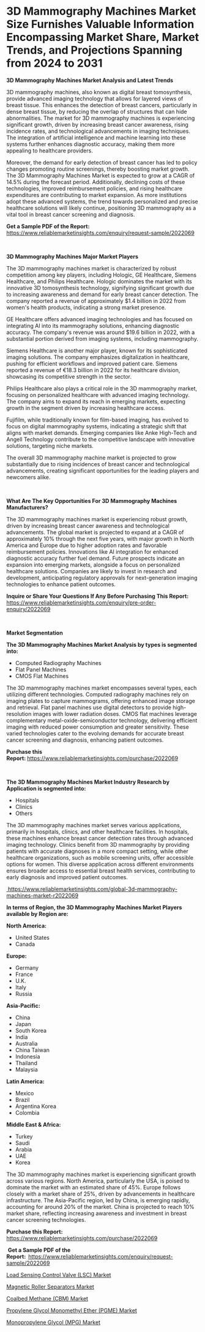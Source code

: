 <p><h1>3D Mammography Machines Market Size Furnishes Valuable Information Encompassing Market Share, Market Trends, and Projections Spanning from 2024 to 2031</h1></p><p><strong>3D Mammography Machines Market Analysis and Latest Trends</strong></p>
<p><p>3D mammography machines, also known as digital breast tomosynthesis, provide advanced imaging technology that allows for layered views of breast tissue. This enhances the detection of breast cancers, particularly in dense breast tissue, by reducing the overlap of structures that can hide abnormalities. The market for 3D mammography machines is experiencing significant growth, driven by increasing breast cancer awareness, rising incidence rates, and technological advancements in imaging techniques. The integration of artificial intelligence and machine learning into these systems further enhances diagnostic accuracy, making them more appealing to healthcare providers.</p><p>Moreover, the demand for early detection of breast cancer has led to policy changes promoting routine screenings, thereby boosting market growth. The 3D Mammography Machines Market is expected to grow at a CAGR of 14.5% during the forecast period. Additionally, declining costs of these technologies, improved reimbursement policies, and rising healthcare expenditures are contributing to market expansion. As more institutions adopt these advanced systems, the trend towards personalized and precise healthcare solutions will likely continue, positioning 3D mammography as a vital tool in breast cancer screening and diagnosis.</p></p>
<p><strong>Get a Sample PDF of the Report:&nbsp;</strong> <a href="https://www.reliablemarketinsights.com/enquiry/request-sample/2022069?utm_campaign=1772&utm_medium=2&utm_source=Github&utm_content=ia&utm_term=28102024&utm_id=3d-mammography-machines">https://www.reliablemarketinsights.com/enquiry/request-sample/2022069</a></p>
<p>&nbsp;</p>
<p><strong>3D Mammography Machines Major Market Players</strong></p>
<p><p>The 3D mammography machines market is characterized by robust competition among key players, including Hologic, GE Healthcare, Siemens Healthcare, and Philips Healthcare. Hologic dominates the market with its innovative 3D tomosynthesis technology, signifying significant growth due to increasing awareness and demand for early breast cancer detection. The company reported a revenue of approximately $1.4 billion in 2022 from women's health products, indicating a strong market presence.</p><p>GE Healthcare offers advanced imaging technologies and has focused on integrating AI into its mammography solutions, enhancing diagnostic accuracy. The company's revenue was around $19.6 billion in 2022, with a substantial portion derived from imaging systems, including mammography.</p><p>Siemens Healthcare is another major player, known for its sophisticated imaging solutions. The company emphasizes digitalization in healthcare, pushing for efficient workflows and improved patient care. Siemens reported a revenue of €18.3 billion in 2022 for its healthcare division, showcasing its competitive strength in the sector.</p><p>Philips Healthcare also plays a critical role in the 3D mammography market, focusing on personalized healthcare with advanced imaging technology. The company aims to expand its reach in emerging markets, expecting growth in the segment driven by increasing healthcare access.</p><p>Fujifilm, while traditionally known for film-based imaging, has evolved to focus on digital mammography systems, indicating a strategic shift that aligns with market demands. Emerging companies like Anke High-Tech and Angell Technology contribute to the competitive landscape with innovative solutions, targeting niche markets.</p><p>The overall 3D mammography machine market is projected to grow substantially due to rising incidences of breast cancer and technological advancements, creating significant opportunities for the leading players and newcomers alike.</p></p>
<p>&nbsp;</p>
<p><strong>What Are The Key Opportunities For 3D Mammography Machines Manufacturers?</strong></p>
<p><p>The 3D mammography machines market is experiencing robust growth, driven by increasing breast cancer awareness and technological advancements. The global market is projected to expand at a CAGR of approximately 10% through the next five years, with major growth in North America and Europe due to higher adoption rates and favorable reimbursement policies. Innovations like AI integration for enhanced diagnostic accuracy further fuel demand. Future prospects indicate an expansion into emerging markets, alongside a focus on personalized healthcare solutions. Companies are likely to invest in research and development, anticipating regulatory approvals for next-generation imaging technologies to enhance patient outcomes.</p></p>
<p><strong>Inquire or Share Your Questions If Any Before Purchasing This Report:</strong> <a href="https://www.reliablemarketinsights.com/enquiry/pre-order-enquiry/2022069?utm_campaign=1772&utm_medium=2&utm_source=Github&utm_content=ia&utm_term=28102024&utm_id=3d-mammography-machines">https://www.reliablemarketinsights.com/enquiry/pre-order-enquiry/2022069</a></p>
<p>&nbsp;</p>
<p><strong>Market Segmentation</strong></p>
<p><strong>The 3D Mammography Machines Market Analysis by types is segmented into:</strong></p>
<p><ul><li>Computed Radiography Machines</li><li>Flat Panel Machines</li><li>CMOS Flat Machines</li></ul></p>
<p><p>The 3D mammography machines market encompasses several types, each utilizing different technologies. Computed radiography machines rely on imaging plates to capture mammograms, offering enhanced image storage and retrieval. Flat panel machines use digital detectors to provide high-resolution images with lower radiation doses. CMOS flat machines leverage complementary metal-oxide-semiconductor technology, delivering efficient imaging with reduced power consumption and greater sensitivity. These varied technologies cater to the evolving demands for accurate breast cancer screening and diagnosis, enhancing patient outcomes.</p></p>
<p><strong>Purchase this Report:&nbsp;</strong><a href="https://www.reliablemarketinsights.com/purchase/2022069?utm_campaign=1772&utm_medium=2&utm_source=Github&utm_content=ia&utm_term=28102024&utm_id=3d-mammography-machines">https://www.reliablemarketinsights.com/purchase/2022069</a></p>
<p>&nbsp;</p>
<p><strong>The 3D Mammography Machines Market Industry Research by Application is segmented into:</strong></p>
<p><ul><li>Hospitals</li><li>Clinics</li><li>Others</li></ul></p>
<p><p>The 3D mammography machines market serves various applications, primarily in hospitals, clinics, and other healthcare facilities. In hospitals, these machines enhance breast cancer detection rates through advanced imaging technology. Clinics benefit from 3D mammography by providing patients with accurate diagnoses in a more compact setting, while other healthcare organizations, such as mobile screening units, offer accessible options for women. This diverse application across different environments ensures broader access to essential breast health services, contributing to early diagnosis and improved patient outcomes.</p></p>
<p><a href="https://www.reliablemarketinsights.com/global-3d-mammography-machines-market-r2022069?utm_campaign=1772&utm_medium=2&utm_source=Github&utm_content=ia&utm_term=28102024&utm_id=3d-mammography-machines">&nbsp;https://www.reliablemarketinsights.com/global-3d-mammography-machines-market-r2022069</a></p>
<p><strong>In terms of Region, the 3D Mammography Machines Market Players available by Region are:</strong></p>
<p>
    <p> <strong> North America: </strong>
        <ul>
            <li>United States</li>
            <li>Canada</li>
        </ul>
        </p> 
    <p> <strong> Europe: </strong>
        <ul>
            <li>Germany</li>
            <li>France</li>
            <li>U.K.</li>
            <li>Italy</li>
            <li>Russia</li>
        </ul>
        </p> 
    <p> <strong> Asia-Pacific: </strong>
        <ul>
            <li>China</li>
            <li>Japan</li>
            <li>South Korea</li>
            <li>India</li>
            <li>Australia</li>
            <li>China Taiwan</li>
            <li>Indonesia</li>
            <li>Thailand</li>
            <li>Malaysia</li>
        </ul>
        </p> 
    <p> <strong> Latin America: </strong>
        <ul>
            <li>Mexico</li>
            <li>Brazil</li>
            <li>Argentina Korea</li>
            <li>Colombia</li>
        </ul>
        </p> 
    <p> <strong> Middle East & Africa: </strong>
        <ul>
            <li>Turkey</li>
            <li>Saudi</li>
            <li>Arabia</li>
            <li>UAE</li>
            <li>Korea</li>
        </ul>
    </p>
    </p>
<p><p>The 3D mammography machines market is experiencing significant growth across various regions. North America, particularly the USA, is poised to dominate the market with an estimated share of 45%. Europe follows closely with a market share of 25%, driven by advancements in healthcare infrastructure. The Asia-Pacific region, led by China, is emerging rapidly, accounting for around 20% of the market. China is projected to reach 10% market share, reflecting increasing awareness and investment in breast cancer screening technologies.</p></p>
<p><strong>Purchase this Report: </strong><a href="https://www.reliablemarketinsights.com/purchase/2022069?utm_campaign=1772&utm_medium=2&utm_source=Github&utm_content=ia&utm_term=28102024&utm_id=3d-mammography-machines">https://www.reliablemarketinsights.com/purchase/2022069</a></p>
<p>&nbsp;<strong>Get a Sample PDF of the Report:&nbsp;&nbsp;</strong><a href="https://www.reliablemarketinsights.com/enquiry/request-sample/2022069?utm_campaign=1772&utm_medium=2&utm_source=Github&utm_content=ia&utm_term=28102024&utm_id=3d-mammography-machines">https://www.reliablemarketinsights.com/enquiry/request-sample/2022069</a></p>
<p><strong></strong></p>
<p><p><a href="https://www.linkedin.com/pulse/load-sensing-control-valve-lsc-landscape-product-spectrum-elcye?trk=public_post_embed_feed-article-content&utm_campaign=1772&utm_medium=2&utm_source=Github&utm_content=ia&utm_term=28102024&utm_id=3d-mammography-machines">Load Sensing Control Valve (LSC) Market</a></p><p><a href="https://www.linkedin.com/pulse/magnetic-roller-separators-market-global-share-ranking-kgl8e?trk=public_post_embed_feed-article-content&utm_campaign=1772&utm_medium=2&utm_source=Github&utm_content=ia&utm_term=28102024&utm_id=3d-mammography-machines">Magnetic Roller Separators Market</a></p><p><a href="https://www.linkedin.com/pulse/coalbed-methane-cbm-market-revolution-size-share-emerging-zpgee?trk=public_post_embed_feed-article-content&utm_campaign=1772&utm_medium=2&utm_source=Github&utm_content=ia&utm_term=28102024&utm_id=3d-mammography-machines">Coalbed Methane (CBM) Market</a></p><p><a href="https://www.linkedin.com/pulse/consumer-behavior-shifts-propylene-glycol-monomethyl-ether-wmdme?trk=public_post_embed_feed-article-content&utm_campaign=1772&utm_medium=2&utm_source=Github&utm_content=ia&utm_term=28102024&utm_id=3d-mammography-machines">Propylene Glycol Monomethyl Ether (PGME) Market</a></p><p><a href="https://www.linkedin.com/pulse/monopropylene-glycol-mpg-market-velocity-62-cagr-trajectory-bmxpe?trk=public_post_embed_feed-article-content&utm_campaign=1772&utm_medium=2&utm_source=Github&utm_content=ia&utm_term=28102024&utm_id=3d-mammography-machines">Monopropylene Glycol (MPG) Market</a></p></p>